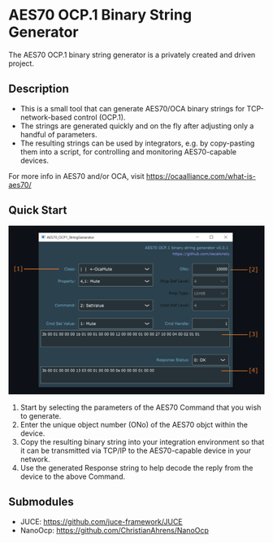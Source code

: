# AES70 OCP.1 Binary String Generator

The AES70 OCP.1 binary string generator is a privately created and driven project.

## Description

- This is a small tool that can generate AES70/OCA binary strings for TCP-network-based control (OCP.1).
- The strings are generated quickly and on the fly after adjusting only a handful of parameters.
- The resulting strings can be used by integrators, e.g. by copy-pasting them into a script, for controlling and monitoring AES70-capable devices.

For more info in AES70 and/or OCA, visit https://ocaalliance.com/what-is-aes70/

## Quick Start

![GuiOverview01.png](Resources/Documentation/GuiOverview01.png "GUI Overview")

1. Start by selecting the parameters of the AES70 Command that you wish to generate.
2. Enter the unique object number (ONo) of the AES70 objct within the device.
3. Copy the resulting binary string into your integration environment so that it can be transmitted via TCP/IP to the AES70-capable device in your network.
4. Use the generated Response string to help decode the reply from the device to the above Command.

## Submodules

- JUCE: https://github.com/juce-framework/JUCE
- NanoOcp: https://github.com/ChristianAhrens/NanoOcp

